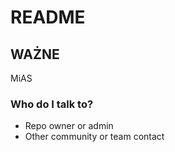 # README #


## WAŻNE ##
MiAS

### Who do I talk to? ###

* Repo owner or admin
* Other community or team contact
